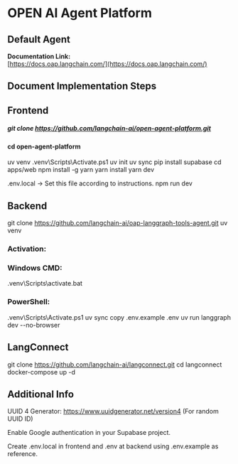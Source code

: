 # OPEN AI Agent Platform

## Default Agent

**Documentation Link:**  
[https://docs.oap.langchain.com/](https://docs.oap.langchain.com/)

## Document Implementation Steps

## **Frontend**

##### git clone https://github.com/langchain-ai/open-agent-platform.git
#### cd open-agent-platform
uv venv
.venv\Scripts\Activate.ps1
uv init
uv sync
pip install supabase
cd apps/web
npm install -g yarn
yarn install
yarn dev

.env.local → Set this file according to instructions.
npm run dev

## **Backend**

git clone https://github.com/langchain-ai/oap-langgraph-tools-agent.git
uv venv

### Activation:

### Windows CMD:

.venv\Scripts\activate.bat

### PowerShell:

.venv\Scripts\Activate.ps1
uv sync
copy .env.example .env
uv run langgraph dev --no-browser

## **LangConnect**

git clone https://github.com/langchain-ai/langconnect.git
cd langconnect
docker-compose up -d

## **Additional Info**

UUID 4 Generator: https://www.uuidgenerator.net/version4 (For random UUID ID)

Enable Google authentication in your Supabase project.

Create .env.local in frontend and .env at backend using .env.example as reference.
